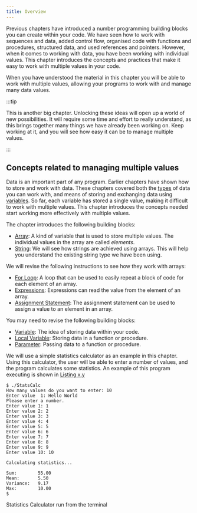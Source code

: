 ```yaml
---
title: Overview
---
```


Previous chapters have introduced a number programming building blocks you can create within your code. We have seen how to work with sequences and data, added control flow, organised code with functions and procedures, structured data, and used references and pointers. However, when it comes to working with data, you have been working with individual values. This chapter introduces the concepts and practices that make it easy to work with multiple values in your code.

When you have understood the material in this chapter you will be able to work with multiple values, allowing your programs to work with and manage many data values.

:::tip

This is another big chapter. Unlocking these ideas will open up a world of new possibilities. It will require some time and effort to really understand, as this brings together many things we have already been working on. Keep working at it, and you will see how easy it can be to manage multiple values.

:::

## Concepts related to managing multiple values

Data is an important part of any program. Earlier chapters have shown how to store and work with data. These chapters covered both the [types](../../../part-1-instructions/1-sequence-and-data/1-concepts/06-type) of data you can work with, and means of storing and exchanging data using [variables](../../../part-1-instructions/1-sequence-and-data/1-concepts/07-variable). So far, each variable has stored a single value, making it difficult to work with multiple values. This chapter introduces the concepts needed start working more effectively with multiple values.

The chapter introduces the following building blocks:

- [Array](../1-concepts/00-array): A kind of variable that is used to store multiple values. The individual values in the array are called *elements*.
- [String](../1-concepts/07-string): We will see how strings are achieved using arrays. This will help you understand the existing string type we have been using.

We will revise the following instructions to see how they work with arrays:

- [For Loop](../1-concepts/06-for-loop): A loop that can be used to easily repeat a block of code for each element of an array.
- [Expressions](../1-concepts/04-expressions-with-arrays): Expressions can read the value from the element of an array.
- [Assignment Statement](../1-concepts/03-assignment-statement-with-array): The assignment statement can be used to assign a value to an element in an array.

You may need to revise the following building blocks:

- [Variable](../../../part-1-instructions/1-sequence-and-data/1-concepts/07-variable): The idea of storing data within your code.
- [Local Variable](../../2-organising-code/1-concepts/03-local-variable): Storing data in a function or procedure.
- [Parameter](../../2-organising-code/1-concepts/04-parameter): Passing data to a function or procedure.

We will use a simple statistics calculator as an example in this chapter. Using this calculator, the user will be able to enter a number of values, and the program calculates some statistics. An example of this program executing is shown in [Listing x.y](#ListingStatsCalculatorTerminalRun)


<a id="ListingStatsCalculatorTerminalRun"></a>

```
$ ./StatsCalc
How many values do you want to enter: 10
Enter value  1: Hello World
Please enter a number.
Enter value 1: 1
Enter value 2: 2
Enter value 3: 3
Enter value 4: 4
Enter value 5: 5
Enter value 6: 6
Enter value 7: 7
Enter value 8: 8
Enter value 9: 9
Enter value 10: 10

Calculating statistics...

Sum:        55.00
Mean:       5.50
Variance:   9.17
Max:        10.00
$
```
<div class="caption">Statistics Calculator run from the terminal</div>
